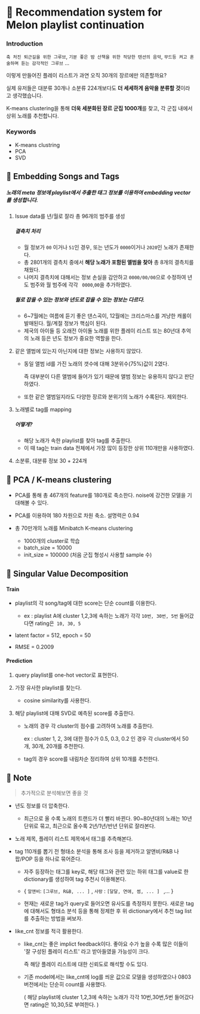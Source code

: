 # :melon: Recommendation system for Melon playlist continuation



### Introduction

`축 처진 퇴근길을 위한 그루브`, `기분 좋은 밤 산책을 위한 적당한 텐션의 음악`, `무드등 켜고 혼술하며 듣는 감각적인 그루브` ...

이렇게 만들어진 플레이 리스트가 과연 오직 30개의 장르에만 의존할까요?

실제 유저들은 대분류 30개나 소분류 224개보다도 **더 세세하게 음악을 분류할 것**이라고 생각했습니다.

K-means clustering을 통해 **더욱 세분화된 장르 군집 1000개**를 찾고, 각 군집 내에서 상위 노래를 추천합니다.



### Keywords

* K-means clustring
* PCA
* SVD



## :leaves: Embedding Songs and Tags

##### 노래의 meta 정보에 playlist에서 추출한 태그 정보를 이용하여 embedding vector를 생성합니다.



1. Issue data를 년/월로 잘라 총 96개의 범주를 생성

   ##### 결측치 처리

   * 월 정보가 `00` 이거나 `51`인 경우, 또는 년도가 `0000`이거나 `2020`인 노래가 존재한다.
   * 총 2801개의 결측치 중에서 **해당 노래가 포함된 앨범을 찾아** 총 8개의 결측치를 채웠다.
   * 나머지 결측치에 대해서는 정보 손실을 감안하고 `0000/00/00`으로 수정하여 년도 범주와 월 범주에 각각 ` 0000`,`00`을 추가하였다.

   ##### 월로 잡을 수 있는 정보와 년도로 잡을 수 있는 정보는 다르다.

   * 6~7월에는 여름에 듣기 좋은 댄스곡이, 12월에는 크리스마스를 겨냥한 캐롤이 발매된다. 월/계절 정보가 핵심이 된다.
   * 제국의 아이들 등 오래전 아이돌 노래를 위한 플레이 리스트 또는 80년대 추억의 노래 등은 년도 정보가 중요한 역할을 한다.

2. 같은 앨범에 있는지 아닌지에 대한 정보는 사용하지 않았다.

   * 동일 앨범 id를 가진 노래의 갯수에 대해 3분위수(75%)값이 2였다.

     즉 대부분이 다른 앨범에 들어가 있기 때문에 앨범 정보는 유용하지 않다고 판단하였다.

   * 또한 같은 앨범일지라도 다양한 장르와 분위기의 노래가 수록된다. 제외한다.

3. 노래별로 tag를 mapping

   ##### 어떻게?

   * 해당 노래가 속한 playlist를 찾아 tag를 추출한다.
   * 이 때 tag는 train data 전체에서 가장 많이 등장한 상위 110개만을 사용하였다.

4. 소분류, 대분류 정보 30 + 224개



## :leaves: PCA / K-means clustering

* PCA를 통해  총 467개의 feature를 180개로 축소한다. noise에 강건한 모델을 기대해볼 수 있다.



* PCA를 이용하여 180 차원으로 차원 축소. 설명력은 0.94
* 총 70만개의 노래를 Minibatch K-means clustering
  * 1000개의 cluster로 학습
  * batch_size = 10000
  * init_size = 100000 (처음 군집 형성시 사용할 sample 수)





## :leaves: Singular Value Decomposition

#### Train

* playlist의 각 song/tag에 대한 score는 단순 count를 이용한다.
  * ex : playlist A에 cluster 1,2,3에 속하는 노래가 각각 `10번, 30번, 5번` 들어갔다면 rating은` 10, 30, 5`

* latent factor = 512, epoch = 50
* RMSE = 0.2009



#### Prediction

1. query playlist를 one-hot vector로 표현한다.

2. 가장 유사한 playlist를 찾는다.

   * cosine similarity를 사용한다.

3. 해당 playlist에 대해 SVD로 예측된 score를 추출한다.

   * 노래의 경우 각 cluster의 점수를 고려하여 노래를 추출한다.

     ex : cluster 1, 2, 3에 대한 점수가 0.5, 0.3, 0.2 인 경우 각 cluster에서 50개, 30개, 20개를 추천한다.

   * tag의 경우 score를 내림차순 정리하여 상위 10개를 추천한다.





## :leaves: Note

> 추가적으로 분석해보면 좋을 것

* 년도 정보를 더 압축한다.

  * 최근으로 올 수록 노래의 트랜드가 더 빨리 바뀐다. 90~80년대의 노래는 10년 단위로 묶고, 최근으로 올수록 2년/1년/반년 단위로 잘라본다.

* 노래 제목, 플레이 리스트 제목에서 태그를 추측해본다.

* tag 110개를 뽑기 전 형태소 분석을 통해 조사 등을 제거하고 알앤비/R&B 나 팝/POP 등을 하나로 묶어준다.

  * 자주 등장하는 태그를 key로, 해당 태그와 관련 있는 하위 태그를 value로 한 dictionary를 생성하여 tag 추천시 이용해본다.

  * { `알앤비`: `[그루브, R&B, ... ]` , `사랑` : `[달달, 연애, 썸, ... ] ` ,... }
  * 현재는 새로운 tag가 query로 들어오면 유사도를 측정하지 못한다. 새로운 tag에 대해서도 형태소 분석 등을 통해 정제한 후 위 dictionary에서 추천 tag list를 추출하는 방법을 써보자.

* like_cnt 정보를 적극 활용한다.

  * like_cnt는 좋은 implict feedback이다. 좋아요 수가 높을 수록 많은 이들이 '잘 구성된 플레이 리스트' 라고 받아들였을 가능성이 크다.

    즉 해당 플레이 리스트에 대한 신뢰도로 해석할 수도 있다.

  * 기존 model에서는 like_cnt에 log를 씌운 값으로 모델을 생성하였으나 0803버전에서는 단순히 count를 사용했다.

    ( 해당 playlist에 cluster 1,2,3에 속하는 노래가 각각 10번,30번,5번 들어갔다면 rating은 10,30,5로 부여한다. )
